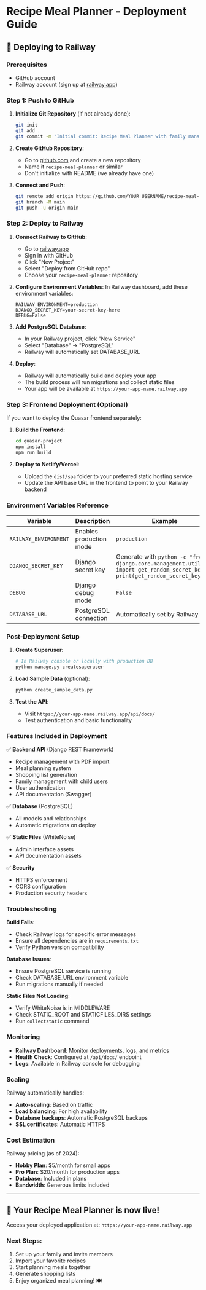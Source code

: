 # Recipe Meal Planner - Deployment Guide

## 🚀 Deploying to Railway

### Prerequisites
- GitHub account
- Railway account (sign up at [railway.app](https://railway.app))

### Step 1: Push to GitHub

1. **Initialize Git Repository** (if not already done):
   ```bash
   git init
   git add .
   git commit -m "Initial commit: Recipe Meal Planner with family management"
   ```

2. **Create GitHub Repository**:
   - Go to [github.com](https://github.com) and create a new repository
   - Name it `recipe-meal-planner` or similar
   - Don't initialize with README (we already have one)

3. **Connect and Push**:
   ```bash
   git remote add origin https://github.com/YOUR_USERNAME/recipe-meal-planner.git
   git branch -M main
   git push -u origin main
   ```

### Step 2: Deploy to Railway

1. **Connect Railway to GitHub**:
   - Go to [railway.app](https://railway.app)
   - Sign in with GitHub
   - Click "New Project"
   - Select "Deploy from GitHub repo"
   - Choose your `recipe-meal-planner` repository

2. **Configure Environment Variables**:
   In Railway dashboard, add these environment variables:
   ```
   RAILWAY_ENVIRONMENT=production
   DJANGO_SECRET_KEY=your-secret-key-here
   DEBUG=False
   ```

3. **Add PostgreSQL Database**:
   - In your Railway project, click "New Service"
   - Select "Database" → "PostgreSQL"
   - Railway will automatically set DATABASE_URL

4. **Deploy**:
   - Railway will automatically build and deploy your app
   - The build process will run migrations and collect static files
   - Your app will be available at `https://your-app-name.railway.app`

### Step 3: Frontend Deployment (Optional)

If you want to deploy the Quasar frontend separately:

1. **Build the Frontend**:
   ```bash
   cd quasar-project
   npm install
   npm run build
   ```

2. **Deploy to Netlify/Vercel**:
   - Upload the `dist/spa` folder to your preferred static hosting service
   - Update the API base URL in the frontend to point to your Railway backend

### Environment Variables Reference

| Variable | Description | Example |
|----------|-------------|---------|
| `RAILWAY_ENVIRONMENT` | Enables production mode | `production` |
| `DJANGO_SECRET_KEY` | Django secret key | Generate with `python -c "from django.core.management.utils import get_random_secret_key; print(get_random_secret_key())"` |
| `DEBUG` | Django debug mode | `False` |
| `DATABASE_URL` | PostgreSQL connection | Automatically set by Railway |

### Post-Deployment Setup

1. **Create Superuser**:
   ```bash
   # In Railway console or locally with production DB
   python manage.py createsuperuser
   ```

2. **Load Sample Data** (optional):
   ```bash
   python create_sample_data.py
   ```

3. **Test the API**:
   - Visit `https://your-app-name.railway.app/api/docs/`
   - Test authentication and basic functionality

### Features Included in Deployment

✅ **Backend API** (Django REST Framework)
- Recipe management with PDF import
- Meal planning system
- Shopping list generation
- Family management with child users
- User authentication
- API documentation (Swagger)

✅ **Database** (PostgreSQL)
- All models and relationships
- Automatic migrations on deploy

✅ **Static Files** (WhiteNoise)
- Admin interface assets
- API documentation assets

✅ **Security**
- HTTPS enforcement
- CORS configuration
- Production security headers

### Troubleshooting

**Build Fails**:
- Check Railway logs for specific error messages
- Ensure all dependencies are in `requirements.txt`
- Verify Python version compatibility

**Database Issues**:
- Ensure PostgreSQL service is running
- Check DATABASE_URL environment variable
- Run migrations manually if needed

**Static Files Not Loading**:
- Verify WhiteNoise is in MIDDLEWARE
- Check STATIC_ROOT and STATICFILES_DIRS settings
- Run `collectstatic` command

### Monitoring

- **Railway Dashboard**: Monitor deployments, logs, and metrics
- **Health Check**: Configured at `/api/docs/` endpoint
- **Logs**: Available in Railway console for debugging

### Scaling

Railway automatically handles:
- **Auto-scaling**: Based on traffic
- **Load balancing**: For high availability
- **Database backups**: Automatic PostgreSQL backups
- **SSL certificates**: Automatic HTTPS

### Cost Estimation

Railway pricing (as of 2024):
- **Hobby Plan**: $5/month for small apps
- **Pro Plan**: $20/month for production apps
- **Database**: Included in plans
- **Bandwidth**: Generous limits included

---

## 🎉 Your Recipe Meal Planner is now live!

Access your deployed application at: `https://your-app-name.railway.app`

### Next Steps:
1. Set up your family and invite members
2. Import your favorite recipes
3. Start planning meals together
4. Generate shopping lists
5. Enjoy organized meal planning! 🍽️